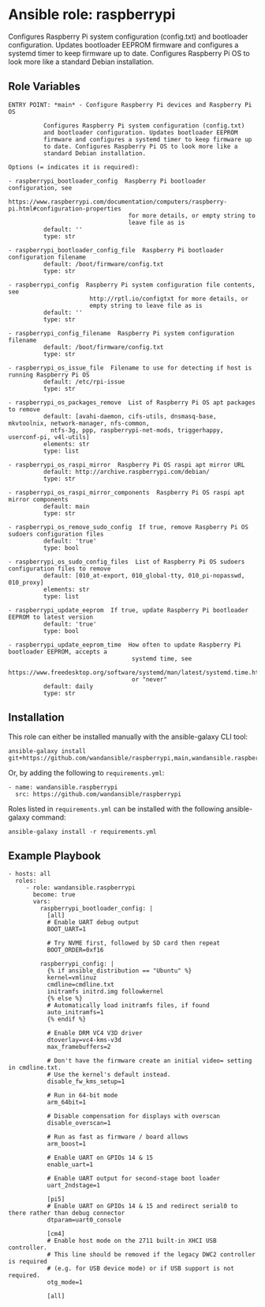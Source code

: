Ansible role: raspberrypi
=========================

Configures Raspberry Pi system configuration (config.txt) and
bootloader configuration. Updates bootloader EEPROM firmware
and configures a systemd timer to keep firmware up to date.
Configures Raspberry Pi OS to look more like a standard Debian
installation.

Role Variables
--------------

```
ENTRY POINT: *main* - Configure Raspberry Pi devices and Raspberry Pi OS

          Configures Raspberry Pi system configuration (config.txt)
          and bootloader configuration. Updates bootloader EEPROM
          firmware and configures a systemd timer to keep firmware up
          to date. Configures Raspberry Pi OS to look more like a
          standard Debian installation.

Options (= indicates it is required):

- raspberrypi_bootloader_config  Raspberry Pi bootloader configuration, see
                                  https://www.raspberrypi.com/documentation/computers/raspberry-pi.html#configuration-properties
                                  for more details, or empty string to
                                  leave file as is
          default: ''
          type: str

- raspberrypi_bootloader_config_file  Raspberry Pi bootloader configuration filename
          default: /boot/firmware/config.txt
          type: str

- raspberrypi_config  Raspberry Pi system configuration file contents, see
                       http://rptl.io/configtxt for more details, or
                       empty string to leave file as is
          default: ''
          type: str

- raspberrypi_config_filename  Raspberry Pi system configuration filename
          default: /boot/firmware/config.txt
          type: str

- raspberrypi_os_issue_file  Filename to use for detecting if host is running Raspberry Pi OS
          default: /etc/rpi-issue
          type: str

- raspberrypi_os_packages_remove  List of Raspberry Pi OS apt packages to remove
          default: [avahi-daemon, cifs-utils, dnsmasq-base, mkvtoolnix, network-manager, nfs-common,
            ntfs-3g, ppp, raspberrypi-net-mods, triggerhappy, userconf-pi, v4l-utils]
          elements: str
          type: list

- raspberrypi_os_raspi_mirror  Raspberry Pi OS raspi apt mirror URL
          default: http://archive.raspberrypi.com/debian/
          type: str

- raspberrypi_os_raspi_mirror_components  Raspberry Pi OS raspi apt mirror components
          default: main
          type: str

- raspberrypi_os_remove_sudo_config  If true, remove Raspberry Pi OS sudoers configuration files
          default: 'true'
          type: bool

- raspberrypi_os_sudo_config_files  List of Raspberry Pi OS sudoers configuration files to remove
          default: [010_at-export, 010_global-tty, 010_pi-nopasswd, 010_proxy]
          elements: str
          type: list

- raspberrypi_update_eeprom  If true, update Raspberry Pi bootloader EEPROM to latest version
          default: 'true'
          type: bool

- raspberrypi_update_eeprom_time  How often to update Raspberry Pi bootloader EEPROM, accepts a
                                   systemd time, see
                                   https://www.freedesktop.org/software/systemd/man/latest/systemd.time.html,
                                   or "never"
          default: daily
          type: str
```

Installation
------------

This role can either be installed manually with the ansible-galaxy CLI tool:

    ansible-galaxy install git+https://github.com/wandansible/raspberrypi,main,wandansible.raspberrypi

Or, by adding the following to `requirements.yml`:

    - name: wandansible.raspberrypi
      src: https://github.com/wandansible/raspberrypi

Roles listed in `requirements.yml` can be installed with the following ansible-galaxy command:

    ansible-galaxy install -r requirements.yml

Example Playbook
----------------

    - hosts: all
      roles:
         - role: wandansible.raspberrypi
           become: true
           vars:
             raspberrypi_bootloader_config: |
               [all]
               # Enable UART debug output
               BOOT_UART=1

               # Try NVME first, followed by SD card then repeat
               BOOT_ORDER=0xf16

             raspberrypi_config: |
               {% if ansible_distribution == "Ubuntu" %}
               kernel=vmlinuz
               cmdline=cmdline.txt
               initramfs initrd.img followkernel
               {% else %}
               # Automatically load initramfs files, if found
               auto_initramfs=1
               {% endif %}

               # Enable DRM VC4 V3D driver
               dtoverlay=vc4-kms-v3d
               max_framebuffers=2

               # Don't have the firmware create an initial video= setting in cmdline.txt.
               # Use the kernel's default instead.
               disable_fw_kms_setup=1

               # Run in 64-bit mode
               arm_64bit=1

               # Disable compensation for displays with overscan
               disable_overscan=1

               # Run as fast as firmware / board allows
               arm_boost=1

               # Enable UART on GPIOs 14 & 15
               enable_uart=1

               # Enable UART output for second-stage boot loader
               uart_2ndstage=1

               [pi5]
               # Enable UART on GPIOs 14 & 15 and redirect serial0 to there rather than debug connector
               dtparam=uart0_console

               [cm4]
               # Enable host mode on the 2711 built-in XHCI USB controller.
               # This line should be removed if the legacy DWC2 controller is required
               # (e.g. for USB device mode) or if USB support is not required.
               otg_mode=1

               [all]

